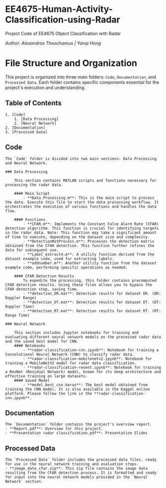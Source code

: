 # EE4675-Human-Activity-Classification-using-Radar
Project Code of EE4675 Object Classification with Radar

_Author: Alexandros Theocharous | Yanqi Hong_

# File Structure and Organization

This project is organized into three main folders: `Code`, `Documentation`, and `Processed Data`. Each folder contains specific components essential for the project's execution and understanding.

## Table of Contents
    1. [Code]
        1. [Data Processing]
        2. [Neural Network]
    2. [Documentation]
    3. [Processed Data]

## Code 

    The `Code` folder is divided into two main sections: Data Processing and Neural Network.

    ### Data Processing

        This section contains MATLAB scripts and functions necessary for processing the radar data.

        #### Main Script
            - **Data_Processing.m**: This is the main script to process the data. Execute this file to start the data processing workflow. It orchestrates the execution of various functions and handles the data flow.

        #### Functions
            - **CFAR.m**: Implements the Constant False Alarm Rate (CFAR) detection algorithm. This function is crucial for identifying targets in the radar data. Note: This function may take a significant amount of time to execute, depending on the dataset size and complexity.
            - **DetectionMatProcess.m**: Processes the detection matrix obtained from the CFAR detection. This function further refines the data for subsequent use.
            - **Label_extract4.m**: A utility function derived from the dataset example code, used for extracting labels.
            - **oddnumber.m**: Another utility function from the dataset example code, performing specific operations as needed.

        #### CFAR Detection Results
            To expedite the processing, this folder contains precomputed CFAR detection results. Using these files allows you to bypass the CFAR detection step, saving time.
            - **detection_DR.mat**: Detection results for dataset DR. (DR: Doppler Range)
            - **detection_DT.mat**: Detection results for dataset DT. (DT: Doppler Time)
            - **detection_RT.mat**: Detection results for dataset RT. (RT: Range Time)

    ### Neural Network

        This section includes Jupyter notebooks for training and evaluating different neural network models on the processed radar data and the saved best model for CNN.
        #### Notebooks
            - **radar-classification-cnn.ipynb**: Notebook for training a Convolutional Neural Network (CNN) to classify radar data.
            - **radar-classification-mobilenetv2.ipynb**: Notebook for training a MobileNetV2 model for radar data classification.
            - **radar-classification-resent.ipynb**: Notebook for training a ResNet (Residual Network) model, known for its deep architecture and effective training on large datasets.
        #### Saved Model
            - **model_best_cnn.keras**: The best model obtained from training the CNN model. It is also available in the Kaggel online platform. Please follow the link in the **radar-classification-cnn.ipynb**.

## Documentation

    The `Documentation` folder contains the project's overview report.
    - **Report.pdf**: Overview for this project.
    - **Presentation radar classification.pdf**: Presentation Slides

## Processed Data

    The `Processed Data` folder includes the processed data files, ready for use in the neural network training and evaluation steps.
    - **image_data_cfar.zip**: This zip file contains the image data resulting from the CFAR detection process. It is formatted and ready for input into the neural network models provided in the `Neural Network` section.
